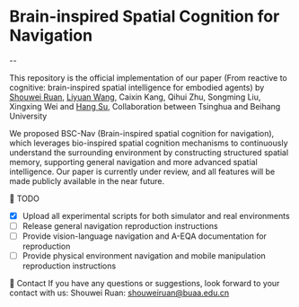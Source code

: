 # Brain-inspired Spatial Cognition for Navigation
--

This repository is the official implementation of our paper (From reactive to cognitive: brain-inspired spatial intelligence for embodied agents) 
by [Shouwei Ruan](https://heathcliff-saku.github.io/), [Liyuan Wang](https://lywang3081.github.io/), Caixin Kang, Qihui Zhu, Songming Liu, Xingxing Wei and [Hang Su](https://scholar.google.com/citations?user=dxN1_X0AAAAJ&hl=en), Collaboration between Tsinghua and Beihang University

We proposed BSC-Nav (Brain-inspired spatial cognition for navigation), which leverages bio-inspired spatial cognition mechanisms to continuously understand the surrounding environment by constructing structured spatial memory, supporting general navigation and more advanced spatial intelligence. Our paper is currently under review, and all features will be made publicly available in the near future.

📆 TODO
- [x] Upload all experimental scripts for both simulator and real environments
- [ ] Release general navigation reproduction instructions
- [ ] Provide vision-language navigation and A-EQA documentation for reproduction
- [ ] Provide physical environment navigation and mobile manipulation reproduction instructions

🤗 Contact
If you have any questions or suggestions, look forward to your contact with us:
Shouwei Ruan: shouweiruan@buaa.edu.cn

